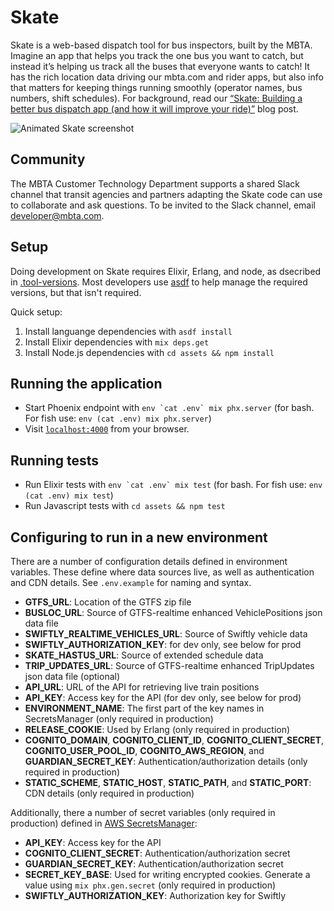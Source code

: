 # Skate

Skate is a web-based dispatch tool for bus inspectors, built by the MBTA. Imagine an app that helps you track the one bus you want to catch, but instead it’s helping us track all the buses that everyone wants to catch! It has the rich location data driving our mbta.com and rider apps, but also info that matters for keeping things running smoothly (operator names, bus numbers, shift schedules). For background, read our [“Skate: Building a better bus dispatch app (and how it will improve your ride)”](https://medium.com/mbta-tech/skate-building-a-better-bus-dispatch-app-and-how-it-will-improve-your-ride-51965d8ef7b9) blog post.

![Animated Skate screenshot](https://miro.medium.com/max/1024/1*zuUAIdkDfYRFEDscP9qHOg.gif)

## Community

The MBTA Customer Technology Department supports a shared Slack channel that transit agencies and partners adapting the Skate code can use to collaborate and ask questions. To be invited to the Slack channel, email [developer@mbta.com](mailto:developer@mbta.com).

## Setup

Doing development on Skate requires Elixir, Erlang, and node, as dsecribed in [.tool-versions](https://github.com/mbta/skate/blob/master/.tool-versions). Most developers use [asdf](https://asdf-vm.com/) to help manage the required versions, but that isn't required.

Quick setup:

1. Install languange dependencies with `asdf install`
1. Install Elixir dependencies with `mix deps.get`
1. Install Node.js dependencies with `cd assets && npm install`

## Running the application

- Start Phoenix endpoint with `` env `cat .env` mix phx.server `` (for bash. For fish use: `env (cat .env) mix phx.server`)
- Visit [`localhost:4000`](http://localhost:4000) from your browser.

## Running tests

- Run Elixir tests with `` env `cat .env` mix test `` (for bash. For fish use: `env (cat .env) mix test`)
- Run Javascript tests with `cd assets && npm test`

## Configuring to run in a new environment

There are a number of configuration details defined in environment variables. These define where data sources live, as well as authentication and CDN details. See `.env.example` for naming and syntax.

- **GTFS_URL**: Location of the GTFS zip file
- **BUSLOC_URL**: Source of GTFS-realtime enhanced VehiclePositions json data file
- **SWIFTLY_REALTIME_VEHICLES_URL**: Source of Swiftly vehicle data
- **SWIFTLY_AUTHORIZATION_KEY**: for dev only, see below for prod
- **SKATE_HASTUS_URL**: Source of extended schedule data
- **TRIP_UPDATES_URL**: Source of GTFS-realtime enhanced TripUpdates json data file (optional)
- **API_URL**: URL of the API for retrieving live train positions
- **API_KEY**: Access key for the API (for dev only, see below for prod)
- **ENVIRONMENT_NAME**: The first part of the key names in SecretsManager (only required in production)
- **RELEASE_COOKIE**: Used by Erlang (only required in production)
- **COGNITO_DOMAIN**, **COGNITO_CLIENT_ID**, **COGNITO_CLIENT_SECRET**, **COGNITO_USER_POOL_ID**, **COGNITO_AWS_REGION**, and **GUARDIAN_SECRET_KEY**: Authentication/authorization details (only required in production)
- **STATIC_SCHEME**, **STATIC_HOST**, **STATIC_PATH**, and **STATIC_PORT**: CDN details (only required in production)

Additionally, there a number of secret variables (only required in production) defined in [AWS SecretsManager](https://console.aws.amazon.com/secretsmanager):

- **API_KEY**: Access key for the API
- **COGNITO_CLIENT_SECRET**: Authentication/authorization secret
- **GUARDIAN_SECRET_KEY**: Authentication/authorization secret
- **SECRET_KEY_BASE**: Used for writing encrypted cookies. Generate a value using `mix phx.gen.secret` (only required in production)
- **SWIFTLY_AUTHORIZATION_KEY**: Authorization key for Swiftly
